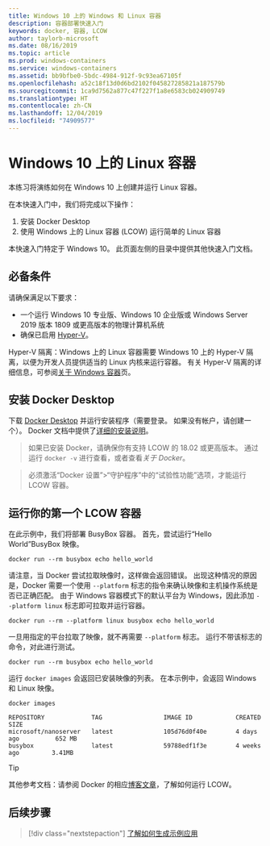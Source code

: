 ```yaml
---
title: Windows 10 上的 Windows 和 Linux 容器
description: 容器部署快速入门
keywords: docker, 容器, LCOW
author: taylorb-microsoft
ms.date: 08/16/2019
ms.topic: article
ms.prod: windows-containers
ms.service: windows-containers
ms.assetid: bb9bfbe0-5bdc-4984-912f-9c93ea67105f
ms.openlocfilehash: a52c18f13d0d6bd2102f045827285821a187579b
ms.sourcegitcommit: 1ca9d7562a877c47f227f1a8e6583cb024909749
ms.translationtype: HT
ms.contentlocale: zh-CN
ms.lasthandoff: 12/04/2019
ms.locfileid: "74909577"
---
```

# <a name="linux-containers-on-windows-10"></a>Windows 10 上的 Linux 容器

本练习将演练如何在 Windows 10 上创建并运行 Linux 容器。

在本快速入门中，我们将完成以下操作：

1. 安装 Docker Desktop
2. 使用 Windows 上的 Linux 容器 (LCOW) 运行简单的 Linux 容器

本快速入门特定于 Windows 10。 此页面左侧的目录中提供其他快速入门文档。

## <a name="prerequisites"></a>必备条件

请确保满足以下要求：
- 一个运行 Windows 10 专业版、Windows 10 企业版或 Windows Server 2019 版本 1809 或更高版本的物理计算机系统
- 确保已启用 [Hyper-V](https://docs.microsoft.com/virtualization/hyper-v-on-windows/reference/hyper-v-requirements)。

Hyper-V 隔离：Windows 上的 Linux 容器需要 Windows 10 上的 Hyper-V 隔离，以便为开发人员提供适当的 Linux 内核来运行容器。 有关 Hyper-V 隔离的详细信息，可参阅[关于 Windows 容器](../about/index.md)页。

## <a name="install-docker-desktop"></a>安装 Docker Desktop

下载 [Docker Desktop](https://store.docker.com/editions/community/docker-ce-desktop-windows) 并运行安装程序（需要登录。 如果没有帐户，请创建一个）。 Docker 文档中提供了[详细的安装说明](https://docs.docker.com/docker-for-windows/install)。

> 如果已安装 Docker，请确保你有支持 LCOW 的 18.02 或更高版本。 通过运行 `docker -v` 进行查看，或者查看*关于 Docker*。

> 必须激活“Docker 设置”>“守护程序”中的“试验性功能”选项，才能运行 LCOW 容器。 

## <a name="run-your-first-lcow-container"></a>运行你的第一个 LCOW 容器

在此示例中，我们将部署 BusyBox 容器。 首先，尝试运行“Hello World”BusyBox 映像。

```console
docker run --rm busybox echo hello_world
```

请注意，当 Docker 尝试拉取映像时，这样做会返回错误。 出现这种情况的原因是，Docker 需要一个使用 `--platform` 标志的指令来确认映像和主机操作系统是否已正确匹配。 由于 Windows 容器模式下的默认平台为 Windows，因此添加 `--platform linux` 标志即可拉取并运行容器。

```console
docker run --rm --platform linux busybox echo hello_world
```

一旦用指定的平台拉取了映像，就不再需要 `--platform` 标志。 运行不带该标志的命令，对此进行测试。

```console
docker run --rm busybox echo hello_world
```

运行 `docker images` 会返回已安装映像的列表。 在本示例中，会返回 Windows 和 Linux 映像。

```console
docker images

REPOSITORY             TAG                 IMAGE ID            CREATED             SIZE
microsoft/nanoserver   latest              105d76d0f40e        4 days ago          652 MB
busybox                latest              59788edf1f3e        4 weeks ago         3.41MB
```

> [!TIP]
> 其他参考文档：请参阅 Docker 的相应[博客文章](https://blog.docker.com/2018/02/docker-for-windows-18-02-with-windows-10-fall-creators-update/)，了解如何运行 LCOW。

## <a name="next-steps"></a>后续步骤

> [!div class="nextstepaction"]
> [了解如何生成示例应用](./building-sample-app.md)
